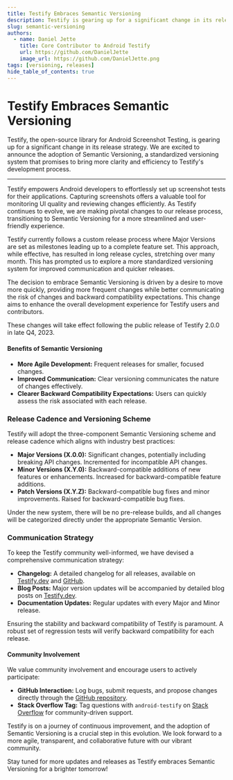 ```yaml
---
title: Testify Embraces Semantic Versioning
description: Testify is gearing up for a significant change in its release strategy.
slug: semantic-versioning
authors:
  - name: Daniel Jette
    title: Core Contributor to Android Testify
    url: https://github.com/DanielJette
    image_url: https://github.com/DanielJette.png
tags: [versioning, releases]
hide_table_of_contents: true
---
```


# Testify Embraces Semantic Versioning

Testify, the open-source library for Android Screenshot Testing, is gearing up for a significant change in its release strategy. We are excited to announce the adoption of Semantic Versioning, a standardized versioning system that promises to bring more clarity and efficiency to Testify's development process.

---

Testify empowers Android developers to effortlessly set up screenshot tests for their applications. Capturing screenshots offers a valuable tool for monitoring UI quality and reviewing changes efficiently. As Testify continues to evolve, we are making pivotal changes to our release process, transitioning to Semantic Versioning for a more streamlined and user-friendly experience.

Testify currently follows a custom release process where Major Versions are set as milestones leading up to a complete feature set. This approach, while effective, has resulted in long release cycles, stretching over many month. This has prompted us to explore a more standardized versioning system for improved communication and quicker releases.

The decision to embrace Semantic Versioning is driven by a desire to move more quickly, providing more frequent changes while better communicating the risk of changes and backward compatibility expectations. This change aims to enhance the overall development experience for Testify users and contributors.

These changes will take effect following the public release of Testify 2.0.0 in late Q4, 2023.

#### Benefits of Semantic Versioning

- **More Agile Development:** Frequent releases for smaller, focused changes.
- **Improved Communication:** Clear versioning communicates the nature of changes effectively.
- **Clearer Backward Compatibility Expectations:** Users can quickly assess the risk associated with each release.

### Release Cadence and Versioning Scheme

Testify will adopt the three-component Semantic Versioning scheme and release cadence which aligns with industry best practices:

- **Major Versions (X.0.0):** Significant changes, potentially including breaking API changes. Incremented for incompatible API changes.
- **Minor Versions (X.Y.0):** Backward-compatible additions of new features or enhancements. Increased for backward-compatible feature additions.
- **Patch Versions (X.Y.Z):** Backward-compatible bug fixes and minor improvements. Raised for backward-compatible bug fixes.

Under the new system, there will be no pre-release builds, and all changes will be categorized directly under the appropriate Semantic Version.

### Communication Strategy

To keep the Testify community well-informed, we have devised a comprehensive communication strategy:

- **Changelog:** A detailed changelog for all releases, available on [Testify.dev](https://testify.dev) and [GitHub](https://github.com/ndtp/android-testify/blob/main/CHANGELOG.md).
- **Blog Posts:** Major version updates will be accompanied by detailed blog posts on [Testify.dev](https://testify.dev/blog).
- **Documentation Updates:** Regular updates with every Major and Minor release.

Ensuring the stability and backward compatibility of Testify is paramount. A robust set of regression tests will verify backward compatibility for each release.

#### Community Involvement

We value community involvement and encourage users to actively participate:

- **GitHub Interaction:** Log bugs, submit requests, and propose changes directly through the [GitHub repository]([https://github.com/example/testify](https://github.com/ndtp/android-testify/issues/new/choose)).
- **Stack Overflow Tag:** Tag questions with `android-testify` on [Stack Overflow](https://stackoverflow.com/questions/tagged/android-testify) for community-driven support.

Testify is on a journey of continuous improvement, and the adoption of Semantic Versioning is a crucial step in this evolution. We look forward to a more agile, transparent, and collaborative future with our vibrant community.

Stay tuned for more updates and releases as Testify embraces Semantic Versioning for a brighter tomorrow!

